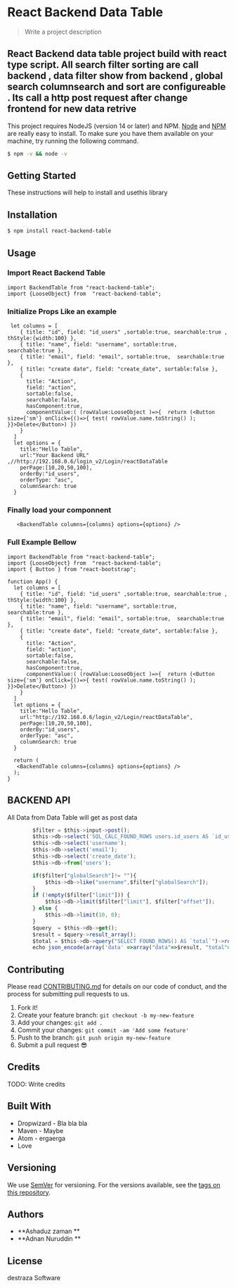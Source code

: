 
# React Backend Data Table 

> Write a project description

## React Backend data table project build with react type script. All search filter sorting are call backend , data filter show from backend , global search columnsearch and sort are configureable . Its call a http post request after change frontend for new  data retrive  

This project requires NodeJS (version 14 or later) and NPM.
[Node](http://nodejs.org/) and [NPM](https://npmjs.org/) are really easy to install.
To make sure you have them available on your machine,
try running the following command.

```sh
$ npm -v && node -v

```


## Getting Started

These instructions will help to install and usethis library 

## Installation

```sh
$ npm install react-backend-table

```



## Usage

### Import React Backend Table 

```tsx
import BackendTable from "react-backend-table";
import {LooseObject} from  "react-backend-table";

```


### Initialize Props Like an example 

```tsx
 let columns = [
    { title: "id", field: "id_users" ,sortable:true, searchable:true , thStyle:{width:100} },
    { title: "name", field: "username", sortable:true,  searchable:true },
    { title: "email", field: "email", sortable:true,  searchable:true },
    { title: "create date", field: "create_date", sortable:false },
    { 
      title: "Action",
      field: "action",
      sortable:false,
      searchable:false,
      hasComponent:true,
      componentValue:( (rowValue:LooseObject )=>{  return (<Button size={'sm'} onClick={()=>{ test( rowValue.name.toString() ); }}>Delete</Button>) })
    }
  ]
  let options = {
    title:"Hello Table",
    url:"Your Backend URL" ,//http://192.168.0.6/login_v2/Login/reactDataTable
    perPage:[10,20,50,100],
    orderBy:"id_users",
    orderType: "asc",
    columnSearch: true 
  }
```

### Finally load your componnent 

```tsx
   <BackendTable columns={columns} options={options} />
```

### Full Example Bellow 

```tsx
import BackendTable from "react-backend-table";
import {LooseObject} from  "react-backend-table";
import { Button } from "react-bootstrap";

function App() {
  let columns = [
    { title: "id", field: "id_users" ,sortable:true, searchable:true , thStyle:{width:100} },
    { title: "name", field: "username", sortable:true,  searchable:true },
    { title: "email", field: "email", sortable:true,  searchable:true },
    { title: "create date", field: "create_date", sortable:false },
    { 
      title: "Action",
      field: "action",
      sortable:false,
      searchable:false,
      hasComponent:true,
      componentValue:( (rowValue:LooseObject )=>{  return (<Button size={'sm'} onClick={()=>{ test( rowValue.name.toString() ); }}>Delete</Button>) })
    }
  ]
  let options = {
    title:"Hello Table",
    url:"http://192.168.0.6/login_v2/Login/reactDataTable",
    perPage:[10,20,50,100],
    orderBy:"id_users",
    orderType: "asc",
    columnSearch: true 
  }

  return (
   <BackendTable columns={columns} options={options} />
  );
}

```
##  BACKEND API
All Data from Data Table will get as post data
```js
        $filter = $this->input->post();		
		$this->db->select('SQL_CALC_FOUND_ROWS users.id_users AS `id_users`', FALSE);
		$this->db->select('username');
		$this->db->select('email');
		$this->db->select('create_date');
		$this->db->from('users');

		if($filter["globalSearch"]!= ""){
			$this->db->like("username",$filter["globalSearch"]);
		}
		if (!empty($filter["limit"])) {
			$this->db->limit($filter["limit"], $filter["offset"]);
		} else {
			$this->db->limit(10, 0);
		}
		$query  = $this->db->get();
		$result = $query->result_array();
		$total = $this->db->query("SELECT FOUND_ROWS() AS `total`")->row()->total;
		echo json_encode(array('data' =>array("data"=>$result, "total"=> $total) ,"status"=>true));
```

## Contributing

Please read [CONTRIBUTING.md](CONTRIBUTING.md) for details on our code of conduct, and the process for submitting pull requests to us.

1.  Fork it!
2.  Create your feature branch: `git checkout -b my-new-feature`
3.  Add your changes: `git add .`
4.  Commit your changes: `git commit -am 'Add some feature'`
5.  Push to the branch: `git push origin my-new-feature`
6.  Submit a pull request :sunglasses:

## Credits

TODO: Write credits

## Built With

* Dropwizard - Bla bla bla
* Maven - Maybe
* Atom - ergaerga
* Love

## Versioning

We use [SemVer](http://semver.org/) for versioning. For the versions available, see the [tags on this repository](https://github.com/destrezasoft/react-backend-table).

## Authors

* **Ashaduz zaman **   
* **Adnan  Nuruddin **   

## License

destraza Software 